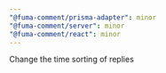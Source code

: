 ```yaml
---
"@fuma-comment/prisma-adapter": minor
"@fuma-comment/server": minor
"@fuma-comment/react": minor
---
```


Change the time sorting of replies
